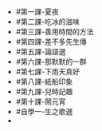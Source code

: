- #第一課-夏夜
- #第二課-吃冰的滋味
- #第三課-善用時間的方法
- #第四課-差不多先生傳
- #第五課-論語選
- #第六課-那默默的一群
- #第七課-下雨天真好
- #第八課-紙船印象
- #第九課-兒時記趣
- #第十課-鬧元宵
- #自學一-生之歌選
-